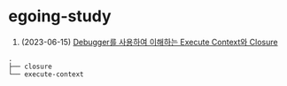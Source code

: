 # egoing-study

1. (2023-06-15) [Debugger를 사용하여 이해하는 Execute Context와 Closure](https://www.notion.so/link717/JavaScript-Debugger-Execute-Context-Closure-6d67c7d268c74d28b4534f43db5b471c)
```
.
├── closure
└── execute-context
```
